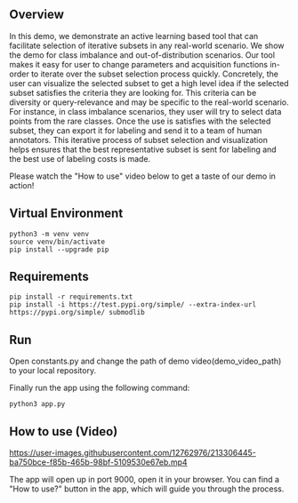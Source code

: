## Overview

In this demo, we demonstrate an active learning based tool that can facilitate selection of iterative subsets in any real-world scenario. We show the demo for class imbalance and out-of-distribution scenarios. Our tool makes it easy for user to change parameters and acquisition functions in-order to iterate over the subset selection process quickly. Concretely, the user can visualize the selected subset to get a high level idea if the selected subset satisfies the criteria they are looking for. This criteria can be diversity or query-relevance and may be specific to the real-world scenario. For instance, in class imbalance scenarios, they user will try to select data points from the rare classes. Once the use is satisfies with the selected subset, they can export it for labeling and send it to a team of human annotators. This iterative process of subset selection and visualization helps ensures that the best representative subset is sent for labeling and the best use of labeling costs is made. 

Please watch the "How to use" video below to get a taste of our demo in action!

## Virtual Environment

```
python3 -m venv venv
source venv/bin/activate
pip install --upgrade pip
```

## Requirements

```
pip install -r requirements.txt
pip install -i https://test.pypi.org/simple/ --extra-index-url https://pypi.org/simple/ submodlib
```

## Run

Open constants.py and change the path of demo video(demo_video_path) to your local repository.

Finally run the app using the following command:

```
python3 app.py
```

## How to use (Video)

https://user-images.githubusercontent.com/12762976/213306445-ba750bce-f85b-465b-98bf-5109530e67eb.mp4


The app will open up in port 9000, open it in your browser.
You can find a "How to use?" button in the app, which will guide you through the process.
